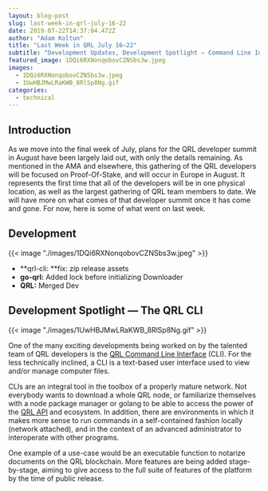 ```yaml
---
layout: blog-post
slug: last-week-in-qrl-july-16-22
date: 2019-07-22T14:37:04.472Z
author: "Adam Koltun"
title: "Last Week in QRL July 16–22"
subtitle: "Development Updates, Development Spotlight — Command Line Interface"
featured_image: 1DQi6RXNonqobovCZNSbs3w.jpeg
images:
  - 1DQi6RXNonqobovCZNSbs3w.jpeg
  - 1UwHBJMwLRaKWB_8RlSp8Ng.gif
categories:
  - technical
---
```


## Introduction

As we move into the final week of July, plans for the QRL developer summit in August have been largely laid out, with only the details remaining. As mentioned in the AMA and elsewhere, this gathering of the QRL developers will be focused on Proof-Of-Stake, and will occur in Europe in August. It represents the first time that all of the developers will be in one physical location, as well as the largest gathering of QRL team members to date. We will have more on what comes of that developer summit once it has come and gone. For now, here is some of what went on last week.

## Development

{{< image "./images/1DQi6RXNonqobovCZNSbs3w.jpeg" >}}

* **qrl-cli: **fix: zip release assets
* **go-qrl:** Added lock before initializing Downloader
* **QRL:** Merged Dev

## Development Spotlight — The QRL CLI

{{< image "./images/1UwHBJMwLRaKWB_8RlSp8Ng.gif" >}}

One of the many exciting developments being worked on by the talented team of QRL developers is the [QRL Command Line Interface](https://github.com/theQRL/qrl-cli) (CLI). For the less technically inclined, a CLI is a text-based user interface used to view and/or manage computer files.

CLIs are an integral tool in the toolbox of a properly mature network. Not everybody wants to download a whole QRL node, or familiarize themselves with a node package manager or golang to be able to access the power of the [QRL API](https://github.com/theQRL/api.theqrl.org) and ecosystem. In addition, there are environments in which it makes more sense to run commands in a self-contained fashion locally (network attached), and in the context of an advanced administrator to interoperate with other programs.

One example of a use-case would be an executable function to notarize documents on the QRL blockchain. More features are being added stage-by-stage, aiming to give access to the full suite of features of the platform by the time of public release.